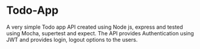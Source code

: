 # Todo-App

A very simple Todo app API created using Node js, express and tested using Mocha, supertest and expect.
The API provides Authentication using JWT and provides login, logout options to the users.
